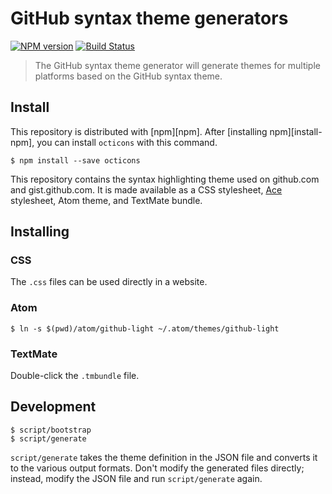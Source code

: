 # GitHub syntax theme generators

[![NPM version](https://img.shields.io/npm/v/github-syntax-theme-generator.svg)](https://www.npmjs.org/package/github-syntax-theme-generator)
[![Build Status](https://travis-ci.org/primer/github-syntax-theme-generator.svg?branch=master)](https://travis-ci.org/primer/github-syntax-theme-generator)

> The GitHub syntax theme generator will generate themes for multiple platforms based on the GitHub syntax theme.

## Install

This repository is distributed with [npm][npm]. After [installing npm][install-npm], you can install `octicons` with this command.

```
$ npm install --save octicons
```


This repository contains the syntax highlighting theme used on github.com and
gist.github.com. It is made available as a CSS stylesheet,
[Ace](http://ace.c9.io) stylesheet, Atom theme, and TextMate bundle.

## Installing

### CSS

The `.css` files can be used directly in a website.

### Atom

    $ ln -s $(pwd)/atom/github-light ~/.atom/themes/github-light

### TextMate

Double-click the `.tmbundle` file.

## Development

    $ script/bootstrap
    $ script/generate

`script/generate` takes the theme definition in the JSON file and converts it
to the various output formats. Don't modify the generated files directly;
instead, modify the JSON file and run `script/generate` again.
